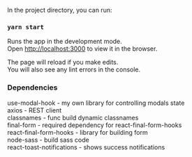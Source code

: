 In the project directory, you can run:

### `yarn start`

Runs the app in the development mode.<br />
Open [http://localhost:3000](http://localhost:3000) to view it in the browser.

The page will reload if you make edits.<br />
You will also see any lint errors in the console.

### Dependencies
use-modal-hook - my own library for controlling modals state<br/>
axios - REST client<br/>
classnames - func build dynamic classnames<br/>
final-form - required dependency for react-final-form-hooks<br/>
react-final-form-hooks - library for building form<br/>
node-sass - build sass code<br/>
react-toast-notifications - shows success notifications 